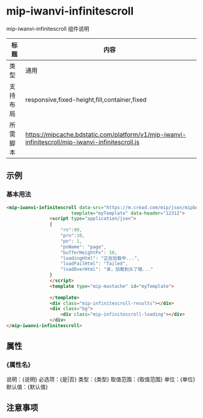 # mip-iwanvi-infinitescroll

mip-iwanvi-infinitescroll 组件说明

标题|内容
----|----
类型|通用
支持布局|responsive,fixed-height,fill,container,fixed
所需脚本|https://mipcache.bdstatic.com/platform/v1/mip-iwanvi-infinitescroll/mip-iwanvi-infinitescroll.js

## 示例

### 基本用法
```html
<mip-iwanvi-infinitescroll data-src="https://m.cread.com/mip/json/mipbookstore_json?pid=1&cid="
                        template="myTemplate" data-header="12312">
                <script type="application/json">
                {
                    "rn":90,
                    "prn":10,
                    "pn": 1,
                    "pnName": "page",
                    "bufferHeightPx": 10,
                    "loadingHtml": "正在加载中...",
                    "loadFailHtml": "failed",
                    "loadOverHtml": "亲，加载到头了哦..."
                }
                </script>
                <template type="mip-mustache" id="myTemplate">
                   
                </template>
                <div class="mip-infinitescroll-results"></div>
                <div class="bg">
                    <div class="mip-infinitescroll-loading"></div>
                </div>
</mip-iwanvi-infinitescroll>
```

## 属性

### {属性名}

说明：{说明}
必选项：{是|否}
类型：{类型}
取值范围：{取值范围}
单位：{单位}
默认值：{默认值}

## 注意事项

